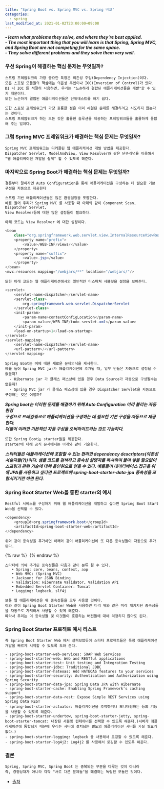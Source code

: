 ```yaml
---
title: "Spring Boot vs. Spring MVC vs. Spring 비교"
categories: 
  - spring
last_modified_at: 2021-01-02T23:00:00+09:00
---
```




***- learn what problems they solve, and where they're best applied.***<br> 
***- The most important thing that you will learn is that Spring, Spring MVC, and Spring Boot are not competing for the same space.***<br>
***- They solve different problems and they solve them very well.***
      
### 우선 Spring이 해결하는 핵심 문제는 무엇일까?
    스프링 프레임워크의 가장 중요한 특징은 의존성 주입(Dependency Injection)이다. 
    모든 스프링 모듈들의 핵심에는 의존성 주입이나 IOC(Inversion of Control)가 있다.
    DI 나 IOC 를 적절히 사용하면, 우리는 "느슨하게 결합된 애플리케이션들을 개발"할 수 있기 때문이다.
    또한 느슨하게 결합된 애플리케이션들은 단위테스트를 하기 쉽다. 
    
    또한 스프링 프레임워크의 가장 훌륭한 점은 이미 해결된 문제를 해결하려고 시도하지 않는다는 것이다.
    스프링 프레임워크가 하는 모든 것은 훌륭한 솔루션을 제공하는 프레임워크들을 훌륭하게 통합해 주는 일이다.
    
### 그럼 Spring MVC 프레임워크가 해결하는 핵심 문제는 무엇일까?
    Spring MVC 프레임워크는 디커플된 웹 애플리케이션 개발 방법을 제공한다.
    Dispatcher Servlet, ModelAndView, View Resolver와 같은 단순개념을 이용해서
    "웹 애플리케이션 개발을 쉽게" 할 수 있도록 해준다.
    
### 마지막으로 Spring Boot가 해결하는 핵심 문제는 무엇일까?
    결론부터 말하자면 Auto Configuration을 통해 애플리케이션을 구성하는 데 필요한 기본 구성을 자동으로 제공한다
    
    스프링 기반 애플리케이션들은 많은 환경설정을 포함한다.
    예를 들어 우리가 Spring MVC 를 사용할 때 아래와 같이 Component Scan, Dispatcher Servlet,
    View Resolver등에 대한 많은 설정들이 필요하다.
    
    아래 코드는 View Resolver 에 대한 설정이다.
    
```java
<bean
    class="org.springframework.web.servlet.view.InternalResourceViewResolver">
    <property name="prefix">
        <value>/WEB-INF/views/</value>
    </property>
    <property name="suffix">
        <value>.jsp</value>
    </property>
</bean>
<mvc:resources mapping="/webjars/**" location="/webjars/"/>
```

    또한 아래 코드는 웹 애플리케이션에서의 일반적인 디스패쳐 서블릿을 설정을 보여준다.
    
```java
<servlet>
    <servlet-name>dispatcher</servlet-name>
    <servlet-class>
        org.springframework.web.servlet.DispatcherServlet
    </servlet-class>
    <init-param>
        <param-name>contextConfigLocation</param-name>
        <param-value>/WEB-INF/todo-servlet.xml</param-value>
    </init-param>
    <load-on-startup>1</load-on-startup>
</servlet>
<servlet-mapping>
    <servlet-name>dispatcher</servlet-name>
    <url-pattern>/</url-pattern>
</servlet-mapping>
```

    Spring Boot는 이에 대한 새로운 문제의식을 제시한다.
    예를 들어 Spring MVC jar가 애플리케이션에 추가될 때, 일부 빈들은 자동으로 설정될 수 없을까?
      - Hibernate jar 가 클래스 패스상에 있을 경우 Data Source가 자동으로 구성될수는 없을까?
      - Spring MVC jar 가 클래스 패스상에 있을 경우 Dispatcher Servlet을 자동으로 구성하는 것은 어떨까?

***Spring boot는 이러한 문제를 해결하기 위해 Auto Configuration 이라 불리는 자동 환경<br>
구성으로 프레임워크로 애플리케이션을 구성하는 데 필요한 기본 구성을 자동으로 제공한다.***<br>
***더불어 이러한 기본적인 자동 구성을 오버라이드하는 것도 가능하다.***

    또한 Spring Boot는 starter들을 제공한다.
    starter에 대해 공식 문서에서는 아래와 같이 기술한다.

***스타터들은 애플리케이션에 포함할 수 있는 편리한 dependency descriptors(의존성 서술자들(?))이다.
샘플 코드를 검색하고 종속성 설명자를 복사하여 붙여 넣을 필요없이 스프링과 관련 기술에 대해 올인원으로 얻을 수 있다.
예를들어 데이터베이스 접근을 위해 JPA를 사용하고 싶다면 프로젝트에 spring-boot-starter-data-jpa 종속성을 포함시키기만 하면 된다.***


### Spring Boot Starter Web을 통한 starter의 예시
    Restful 서비스를 구성하기 위해 웹 애플리케이션을 개발하고 싶다면 Spring Boot Start Web을 선택할 수 있다.

```java
<dependency>
    <groupId>org.springframework.boot</groupId>
    <artifactId>spring-boot-starter-web</artifactId>
</dependency>
```
    
    위와 같이 종속성을 추가하면 아래와 같이 애플리케이션에 또 다른 종속성들이 자동으로 추가된다.
    
{% raw %} <img src="https://chohongjae.github.io/assets/img/20210102spring-springboot-springmvc/spring-boot-start-web.png" alt=""> {% endraw %}    

    스타터에 의해 추가된 종속성들은 다음과 같이 분류 될 수 있다. 
       • Spring: core, beans, context, aop
       • Web MVC: (Spring MVC)
       • Jackson: for JSON Binding
       • Validation: Hibernate Validator, Validation API
       • Embedded Servlet Container: Tomcat
       • Logging: logback, slf4j
       
    보통 웹 애플리케이션은 위 종속성들을 모두 사용할 것이다.
    이와 같이 Spring Boot Starter Web을 사용하면 미리 위와 같은 미리 패키지된 종속성들을 자동으로 가져와서 사용할 수 있게 해준다.
    따라서 우리는 이 종속성들 및 이것들이 호환하는 버전들에 대해 걱정하지 않아도 된다.
    
### Spring Boot Starter 프로젝트 예시 리스트
    즉 Spring Boot Starter Web 에서 살펴보았듯이 스타터 프로젝트들은 특정 애플리케이션 개발을 빠르게 시작할 수 있도록 도와 준다.
    
    - spring-boot-starter-web-services: SOAP Web Services
    - spring-boot-starter-web: Web and RESTful applications
    - spring-boot-starter-test: Unit testing and Integration Testing
    - spring-boot-starter-jdbc: Traditional JDBC
    - spring-boot-starter-hateoas: Add HATEOAS features to your services
    - spring-boot-starter-security: Authentication and Authorization using Spring Security
    - spring-boot-starter-data-jpa: Spring Data JPA with Hibernate
    - spring-boot-starter-cache: Enabling Spring Framework’s caching support
    - spring-boot-starter-data-rest: Expose Simple REST Services using Spring Data REST
    - spring-boot-starter-actuator: 애플리케이션을 추적하거나 모니터링하는 등의 기능을 사용할 수 있도록 해준다. 
    - spring-boot-starter-undertow, spring-boot-starter-jetty, spring-boot-starter-tomcat: 내장된 서블릿 컨테이너를 선택할 수 있도록 해준다.(서버가 애플리케이션에 통합되기 때문에 우리는 서버에 설치되는 별도의 애플리케이션 서버를 가질 필요가 없다.)
    - spring-boot-starter-logging: logback 을 사용해서 로깅할 수 있도록 해준다.
    - spring-boot-starter-log4j2: Log4j2 를 사용해서 로깅할 수 있도록 해준다.

### 결론
    Spring, Spring MVC, Spring Boot 는 중복되는 부분을 다루는 것이 아니라
    즉, 경쟁상대가 아니라 각각 "서로 다른 문제들"을 해결하는 독립된 모듈인 것이다.
    
- [출처](https://dzone.com/articles/spring-boot-vs-spring-mvc-vs-spring-how-do-they-compare)